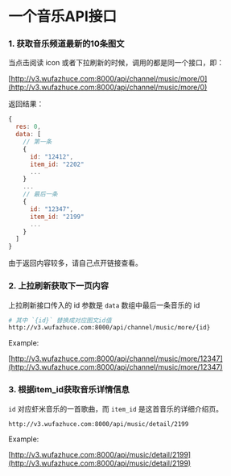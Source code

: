 # 一个音乐API接口

### 1. 获取音乐频道最新的10条图文
当点击阅读 icon 或者下拉刷新的时候，调用的都是同一个接口，即：

[http://v3.wufazhuce.com:8000/api/channel/music/more/0](http://v3.wufazhuce.com:8000/api/channel/music/more/0)

返回结果：

```js
{
  res: 0,
  data: [
    // 第一条
    {
      id: "12412", 
      item_id: "2202"
      ...
    }
    ...
    // 最后一条
    {
      id: "12347",
      item_id: "2199"
      ...
    }
  ]
}
```

由于返回内容较多，请自己点开链接查看。

### 2. 上拉刷新获取下一页内容
上拉刷新接口传入的 id 参数是 `data` 数组中最后一条音乐的 id

```bash
# 其中 `{id}` 替换成对应图文id值
http://v3.wufazhuce.com:8000/api/channel/music/more/{id}
```

Example: 

[http://v3.wufazhuce.com:8000/api/channel/music/more/12347](http://v3.wufazhuce.com:8000/api/channel/music/more/12347)

### 3. 根据item_id获取音乐详情信息
`id` 对应虾米音乐的一首歌曲，而 `item_id` 是这首音乐的详细介绍页。

```
http://v3.wufazhuce.com:8000/api/music/detail/2199
```

Example:

[http://v3.wufazhuce.com:8000/api/music/detail/2199](http://v3.wufazhuce.com:8000/api/music/detail/2199)